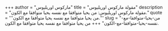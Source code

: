 +++
author = "ماركوس اوريليوس"
title = "مقولة ماركوس اوريليوس"
description = "مقولة ماركوس اوريليوس: من يحيا متوافقا مع نفسه يحيا متوافقا مع الكون."
quote = '''من يحيا متوافقا مع نفسه يحيا متوافقا مع الكون.''' 
slug = "من-يحيا-متوافقا-مع-نفسه-يحيا-متوافقا-مع-الكون"
+++
من يحيا متوافقا مع نفسه يحيا متوافقا مع الكون.
